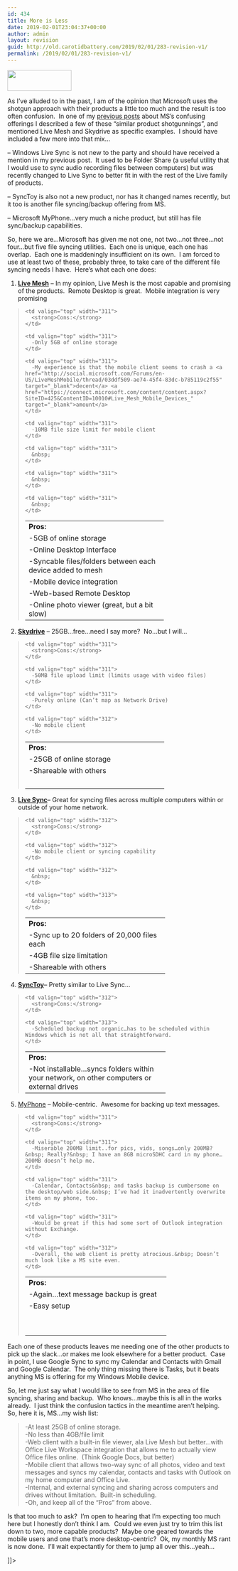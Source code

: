 ```yaml
---
id: 434
title: More is Less
date: 2019-02-01T23:04:37+00:00
author: admin
layout: revision
guid: http://old.carotidbattery.com/2019/02/01/283-revision-v1/
permalink: /2019/02/01/283-revision-v1/
---
```

<!--[CDATA[


<div style="padding-bottom: 0px; margin: 0px; padding-left: 0px; padding-right: 0px; display: inline; float: left; padding-top: 0px" id="scid:51CF81A4-8F44-4a2c-8837-198C090B9994:2be2707e-011b-4faa-86d4-cc793774a138" class="wlWriterEditableSmartContent"-->

<a href="http://lh4.ggpht.com/_gNb0_qqamzE/SqWMuTZNrZI/AAAAAAAAEVk/rZktnt3UNjU/s72/shotgun-shot-seq-1g.jpg" atomicselection="true"><img style="border-right: 2px; border-top: 2px; border-left: 2px; border-bottom: 2px" height="47" src="http://lh4.ggpht.com/_gNb0_qqamzE/SqWMuTZNrZI/AAAAAAAAEVk/rZktnt3UNjU/s144/shotgun-shot-seq-1g.jpg" width="144" /></a>

As I’ve alluded to in the past, I am of the opinion that Microsoft uses the shotgun approach with their products a little too much and the result is too often confusion.&nbsp; In one of my <a href="http://www.carotidbattery.com/archive/2009/03/02/part-2-more-confusion.aspx" target="_blank">previous posts</a> about MS’s confusing offerings I described a few of these “similar product shotgunnings”, and mentioned Live Mesh and Skydrive as specific examples.&nbsp; I should have included a few more into that mix…

&#8211; Windows Live Sync is not new to the party and should have received a mention in my previous post.&nbsp; It used to be Folder Share (a useful utility that I would use to sync audio recording files between computers) but was recently changed to Live Sync to better fit in with the rest of the Live family of products.

&#8211; SyncToy is also not a new product, nor has it changed names recently, but it too is another file syncing/backup offering from MS.

&#8211; Microsoft MyPhone…very much a niche product, but still has file sync/backup capabilities.

So, here we are…Microsoft has given me not one, not two…not three…not four…but five file syncing utilities.&nbsp; Each one is unique, each one has overlap.&nbsp; Each one is maddeningly insufficient on its own.&nbsp; I am forced to use at least two of these, probably three, to take care of the different file syncing needs I have.&nbsp; Here’s what each one does:

1. **<a href="http://www.mesh.com" target="_blank">Live Mesh</a>** – In my opinion, Live Mesh is the most capable and promising of the products.&nbsp; Remote Desktop is great.&nbsp; Mobile integration is very promising&nbsp;

> <table border="0" cellspacing="1" cellpadding="2" width="611">
>   <tr>
>     <td valign="top" width="295">
>       <strong>Pros:</strong>
>     </td>
>     
>     <td valign="top" width="311">
>       <strong>Cons:</strong>
>     </td>
>   </tr>
>   
>   <tr>
>     <td valign="top" width="296">
>       -5GB of online storage
>     </td>
>     
>     <td valign="top" width="311">
>       -Only 5GB of online storage
>     </td>
>   </tr>
>   
>   <tr>
>     <td valign="top" width="296">
>       -Online Desktop Interface
>     </td>
>     
>     <td valign="top" width="311">
>       -My experience is that the mobile client seems to crash a <a href="http://social.microsoft.com/Forums/en-US/LiveMeshMobile/thread/03ddf509-ae74-45f4-83dc-b785119c2f55" target="_blank">decent</a> <a href="https://connect.microsoft.com/content/content.aspx?SiteID=425&ContentID=10010#Live_Mesh_Mobile_Devices_" target="_blank">amount</a>
>     </td>
>   </tr>
>   
>   <tr>
>     <td valign="top" width="296">
>       -Syncable files/folders between each device added to mesh
>     </td>
>     
>     <td valign="top" width="311">
>       -10MB file size limit for mobile client
>     </td>
>   </tr>
>   
>   <tr>
>     <td valign="top" width="296">
>       -Mobile device integration
>     </td>
>     
>     <td valign="top" width="311">
>       &nbsp;
>     </td>
>   </tr>
>   
>   <tr>
>     <td valign="top" width="296">
>       -Web-based Remote Desktop
>     </td>
>     
>     <td valign="top" width="311">
>       &nbsp;
>     </td>
>   </tr>
>   
>   <tr>
>     <td valign="top" width="296">
>       -Online photo viewer (great, but a bit slow)
>     </td>
>     
>     <td valign="top" width="311">
>       &nbsp;
>     </td>
>   </tr>
> </table>

2. **<a href="http://skydrive.live.com/" target="_blank">Skydrive</a>** – 25GB…free…need I say more?&nbsp; No…but I will…&nbsp;

> <table border="0" cellspacing="1" cellpadding="2" width="613">
>   <tr>
>     <td valign="top" width="297">
>       <strong>Pros:</strong>
>     </td>
>     
>     <td valign="top" width="311">
>       <strong>Cons:</strong>
>     </td>
>   </tr>
>   
>   <tr>
>     <td valign="top" width="297">
>       -25GB of online storage
>     </td>
>     
>     <td valign="top" width="311">
>       -50MB file upload limit (limits usage with video files)
>     </td>
>   </tr>
>   
>   <tr>
>     <td valign="top" width="297">
>       -Shareable with others
>     </td>
>     
>     <td valign="top" width="311">
>       -Purely online (Can’t map as Network Drive)
>     </td>
>   </tr>
>   
>   <tr>
>     <td valign="top" width="297">
>       &nbsp;
>     </td>
>     
>     <td valign="top" width="312">
>       -No mobile client
>     </td>
>   </tr>
> </table>

> 
3. **<a href="http://sync.live.com/" target="_blank">Live Sync</a>**– Great for syncing files across multiple computers within or outside of your home network.

> <table border="0" cellspacing="1" cellpadding="2" width="616">
>   <tr>
>     <td valign="top" width="299">
>       <strong>Pros:</strong>
>     </td>
>     
>     <td valign="top" width="312">
>       <strong>Cons:</strong>
>     </td>
>   </tr>
>   
>   <tr>
>     <td valign="top" width="299">
>       -Sync up to 20 folders of 20,000 files each
>     </td>
>     
>     <td valign="top" width="312">
>       -No mobile client or syncing capability
>     </td>
>   </tr>
>   
>   <tr>
>     <td valign="top" width="299">
>       -4GB file size limitation
>     </td>
>     
>     <td valign="top" width="312">
>       &nbsp;
>     </td>
>   </tr>
>   
>   <tr>
>     <td valign="top" width="299">
>       -Shareable with others
>     </td>
>     
>     <td valign="top" width="313">
>       &nbsp;
>     </td>
>   </tr>
> </table>

4. **<a href="http://www.microsoft.com/Downloads/details.aspx?familyid=C26EFA36-98E0-4EE9-A7C5-98D0592D8C52&displaylang=en" target="_blank">SyncToy</a>**– Pretty similar to Live Sync…&nbsp;

> <table border="0" cellspacing="1" cellpadding="2" width="617">
>   <tr>
>     <td valign="top" width="300">
>       <strong>Pros:</strong>
>     </td>
>     
>     <td valign="top" width="312">
>       <strong>Cons:</strong>
>     </td>
>   </tr>
>   
>   <tr>
>     <td valign="top" width="300">
>       -Not installable…syncs folders within your network, on other computers or external drives
>     </td>
>     
>     <td valign="top" width="313">
>       -Scheduled backup not organic…has to be scheduled within Windows which is not all that straightforward.
>     </td>
>   </tr>
> </table>

5. <a href="http://sn1-p1.myphone.microsoft.com/mkweb/Start.po?mkt=en-US" target="_blank">MyPhone</a> – Mobile-centric.&nbsp; Awesome for backing up text messages.

> <table border="0" cellspacing="1" cellpadding="2" width="618">
>   <tr>
>     <td valign="top" width="302">
>       <strong>Pros:</strong>
>     </td>
>     
>     <td valign="top" width="311">
>       <strong>Cons:</strong>
>     </td>
>   </tr>
>   
>   <tr>
>     <td valign="top" width="302">
>       -Again…text message backup is great
>     </td>
>     
>     <td valign="top" width="311">
>       -Miserable 200MB limit..for pics, vids, songs…only 200MB?&nbsp; Really?&nbsp; I have an 8GB microSDHC card in my phone…200MB doesn’t help me.
>     </td>
>   </tr>
>   
>   <tr>
>     <td valign="top" width="302">
>       -Easy setup
>     </td>
>     
>     <td valign="top" width="311">
>       -Calendar, Contacts&nbsp; and tasks backup is cumbersome on the desktop/web side.&nbsp; I’ve had it inadvertently overwrite items on my phone, too.
>     </td>
>   </tr>
>   
>   <tr>
>     <td valign="top" width="302">
>       &nbsp;
>     </td>
>     
>     <td valign="top" width="311">
>       -Would be great if this had some sort of Outlook integration without Exchange.
>     </td>
>   </tr>
>   
>   <tr>
>     <td valign="top" width="302">
>       &nbsp;
>     </td>
>     
>     <td valign="top" width="312">
>       -Overall, the web client is pretty atrocious.&nbsp; Doesn’t much look like a MS site even.
>     </td>
>   </tr>
> </table>

Each one of these products leaves me needing one of the other products to pick up the slack…or makes me look elsewhere for a better product.&nbsp; Case in point, I use Google Sync to sync my Calendar and Contacts with Gmail and Google Calendar.&nbsp; The only thing missing there is Tasks, but it beats anything MS is offering for my Windows Mobile device.

So, let me just say what I would like to see from MS in the area of file syncing, sharing and backup.&nbsp; Who knows…maybe this is all in the works already.&nbsp; I just think the confusion tactics in the meantime aren’t helping.&nbsp; So, here it is, MS…my wish list:

> -At least 25GB of online storage.  
> -No less than 4GB/file limit  
> -Web client with a built-in file viewer, ala Live Mesh but better…with Office Live Workspace integration that allows me to actually view Office files online.&nbsp; (Think Google Docs, but better)  
> -Mobile client that allows two-way sync of all photos, video and text messages and syncs my calendar, contacts and tasks with Outlook on my home computer and Office Live.  
> -Internal, and external syncing and sharing across computers and drives without limitation.&nbsp; Built-in scheduling.  
> -Oh, and keep all of the “Pros” from above.

Is that too much to ask?&nbsp; I’m open to hearing that I’m expecting too much here but I honestly don’t think I am.&nbsp; Could we even just try to trim this list down to two, more capable products?&nbsp; Maybe one geared towards the mobile users and one that’s more desktop-centric?&nbsp; Ok, my monthly MS rant is now done.&nbsp; I’ll wait expectantly for them to jump all over this…yeah…

]]>